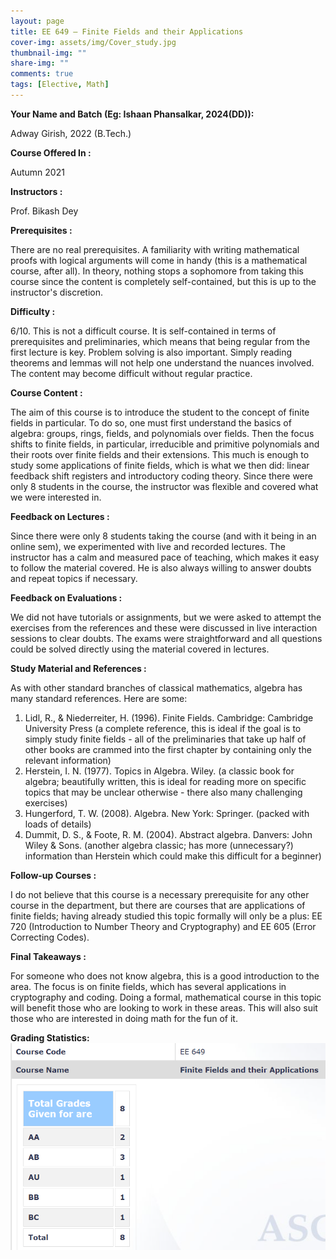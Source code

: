 ```yaml
---
layout: page
title: EE 649 – Finite Fields and their Applications
cover-img: assets/img/Cover_study.jpg
thumbnail-img: ""
share-img: ""
comments: true
tags: [Elective, Math]
---
```


**Your Name and Batch (Eg: Ishaan Phansalkar, 2024(DD)):**

Adway Girish, 2022 (B.Tech.)

**Course Offered In :**

Autumn 2021

**Instructors :**

Prof. Bikash Dey

**Prerequisites :**

There are no real prerequisites. A familiarity with writing mathematical proofs with logical arguments will come in handy (this is a mathematical course, after all). In theory, nothing stops a sophomore from taking this course since the content is completely self-contained, but this is up to the instructor's discretion.

**Difficulty :**

6/10. This is not a difficult course. It is self-contained in terms of prerequisites and preliminaries, which means that being regular from the first lecture is key. Problem solving is also important. Simply reading theorems and lemmas will not help one understand the nuances involved. The content may become difficult without regular practice.

**Course Content :**

The aim of this course is to introduce the student to the concept of finite fields in particular. To do so, one must first understand the basics of algebra: groups, rings, fields, and polynomials over fields. Then the focus shifts to finite fields, in particular, irreducible and primitive polynomials and their roots over finite fields and their extensions. This much is enough to study some applications of finite fields, which is what we then did: linear feedback shift registers and introductory coding theory. Since there were only 8 students in the course, the instructor was flexible and covered what we were interested in.

**Feedback on Lectures :**

Since there were only 8 students taking the course (and with it being in an online sem), we experimented with live and recorded lectures. The instructor has a calm and measured pace of teaching, which makes it easy to follow the material covered. He is also always willing to answer doubts and repeat topics if necessary.

**Feedback on Evaluations :**

We did not have tutorials or assignments, but we were asked to attempt the exercises from the references and these were discussed in live interaction sessions to clear doubts. The exams were straightforward and all questions could be solved directly using the material covered in lectures.

**Study Material and References :**

As with other standard branches of classical mathematics, algebra has many standard references. Here are some: 
1. Lidl, R., & Niederreiter, H. (1996). Finite Fields. Cambridge: Cambridge University Press (a complete reference, this is ideal if the goal is to simply study finite fields - all of the preliminaries that take up half of other books are crammed into the first chapter by containing only the relevant information)
2. Herstein, I. N. (1977). Topics in Algebra. Wiley. (a classic book for algebra; beautifully written, this is ideal for reading more on specific topics that may be unclear otherwise - there also many challenging exercises)
3. Hungerford, T. W. (2008). Algebra. New York: Springer. (packed with loads of details)
4. Dummit, D. S., & Foote, R. M. (2004). Abstract algebra. Danvers: John Wiley & Sons. (another algebra classic; has more (unnecessary?) information than Herstein which could make this difficult for a beginner)

**Follow-up Courses :**

I do not believe that this course is a necessary prerequisite for any other course in the department, but there are courses that are applications of finite fields; having already studied this topic formally will only be a plus: EE 720 (Introduction to Number Theory and Cryptography) and EE 605 (Error Correcting Codes).

**Final Takeaways :**

For someone who does not know algebra, this is a good introduction to the area. The focus is on finite fields, which has several applications in cryptography and coding. Doing a formal, mathematical course in this topic will benefit those who are looking to work in these areas. This will also suit those who are interested in doing math for the fun of it.

**Grading Statistics:**
![Grades](EE649_2021_grades.png)